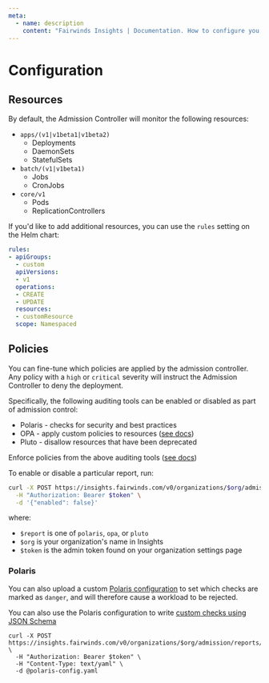 ```yaml
---
meta:
  - name: description
    content: "Fairwinds Insights | Documentation. How to configure you the Admission controller. "
---
```

# Configuration
## Resources
By default, the Admission Controller will monitor the following resources:
* `apps/(v1|v1beta1|v1beta2)`
  * Deployments
  * DaemonSets
  * StatefulSets
* `batch/(v1|v1beta1)`
  * Jobs
  * CronJobs
* `core/v1`
  * Pods
  * ReplicationControllers

If you'd like to add additional resources, you can use the `rules`
setting on the Helm chart:
```yaml
rules:
- apiGroups:
  - custom
  apiVersions:
  - v1
  operations:
  - CREATE
  - UPDATE
  resources:
  - customResource
  scope: Namespaced
```

## Policies
You can fine-tune which policies are applied by the admission controller. Any policy with a `high` or `critical` severity will instruct the Admission Controller to deny the deployment. 

Specifically, the following auditing tools
can be enabled or disabled as part of admission control:
* Polaris - checks for security and best practices
* OPA - apply custom policies to resources ([see docs](/configure/policy/policy))
* Pluto - disallow resources that have been deprecated

Enforce policies from the above auditing tools ([see docs](/configure/admission/enforce))

To enable or disable a particular report, run:
```bash
curl -X POST https://insights.fairwinds.com/v0/organizations/$org/admission/reports/$report \
  -H "Authorization: Bearer $token" \
  -d '{"enabled": false}'
```

where:
* `$report` is one of `polaris`, `opa`, or `pluto`
* `$org` is your organization's name in Insights
* `$token` is the admin token found on your organization settings page

### Polaris
You can also upload a custom
[Polaris configuration](https://polaris.docs.fairwinds.com/customization/checks/)
to set which checks are marked as `danger`, and will therefore cause a workload to be rejected.


You can also use the Polaris configuration to write
[custom checks using JSON Schema](https://polaris.docs.fairwinds.com/customization/custom-checks/)

```
curl -X POST https://insights.fairwinds.com/v0/organizations/$org/admission/reports/polaris/config \
  -H "Authorization: Bearer $token" \
  -H "Content-Type: text/yaml" \
  -d @polaris-config.yaml
```